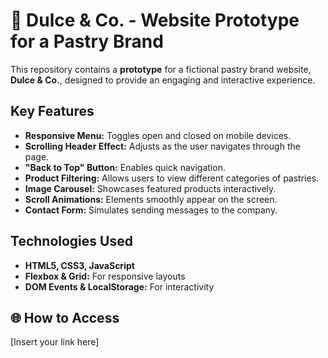# 🍰 Dulce & Co. - Website Prototype for a Pastry Brand

This repository contains a **prototype** for a fictional pastry brand website, **Dulce & Co.**, designed to provide an engaging and interactive experience.

## Key Features
- **Responsive Menu:** Toggles open and closed on mobile devices.
- **Scrolling Header Effect:** Adjusts as the user navigates through the page.
- **"Back to Top" Button:** Enables quick navigation.
- **Product Filtering:** Allows users to view different categories of pastries.
- **Image Carousel:** Showcases featured products interactively.
- **Scroll Animations:** Elements smoothly appear on the screen.
- **Contact Form:** Simulates sending messages to the company.

## Technologies Used
- **HTML5, CSS3, JavaScript**
- **Flexbox & Grid:** For responsive layouts
- **DOM Events & LocalStorage:** For interactivity

## 🌐 How to Access
[Insert your link here]

